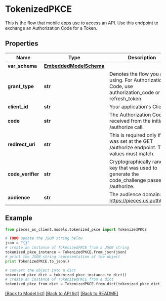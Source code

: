 # TokenizedPKCE

This is the flow that mobile apps use to access an API. Use this endpoint to exchange an Authorization Code for a Token.

## Properties
Name | Type | Description | Notes
------------ | ------------- | ------------- | -------------
**var_schema** | [**EmbeddedModelSchema**](EmbeddedModelSchema.md) |  | [optional] 
**grant_type** | **str** | Denotes the flow you are using. For Authorization Code, use authorization_code or refresh_token. | [default to 'UNKNOWN']
**client_id** | **str** | Your application&#39;s Client ID. | 
**code** | **str** | The Authorization Code received from the initial /authorize call. | 
**redirect_uri** | **str** | This is required only if it was set at the GET /authorize endpoint. The values must match. | 
**code_verifier** | **str** | Cryptographically random key that was used to generate the code_challenge passed to /authorize. | 
**audience** | **str** | The audience domain: i.e. https://pieces.us.auth0.com | [optional] 

## Example

```python
from pieces_os_client.models.tokenized_pkce import TokenizedPKCE

# TODO update the JSON string below
json = "{}"
# create an instance of TokenizedPKCE from a JSON string
tokenized_pkce_instance = TokenizedPKCE.from_json(json)
# print the JSON string representation of the object
print TokenizedPKCE.to_json()

# convert the object into a dict
tokenized_pkce_dict = tokenized_pkce_instance.to_dict()
# create an instance of TokenizedPKCE from a dict
tokenized_pkce_from_dict = TokenizedPKCE.from_dict(tokenized_pkce_dict)
```
[[Back to Model list]](../README.md#documentation-for-models) [[Back to API list]](../README.md#documentation-for-api-endpoints) [[Back to README]](../README.md)



